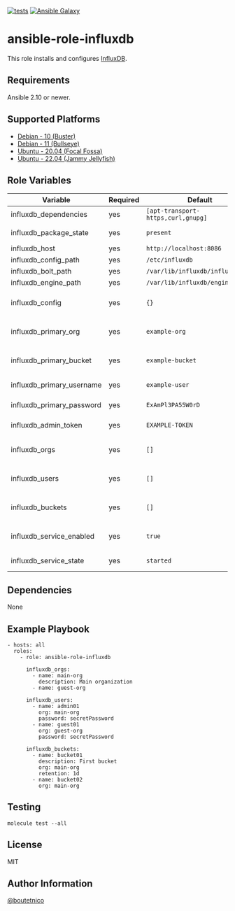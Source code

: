 [![tests](https://github.com/boutetnico/ansible-role-influxdb/workflows/Test%20ansible%20role/badge.svg)](https://github.com/boutetnico/ansible-role-influxdb/actions?query=workflow%3A%22Test+ansible+role%22)
[![Ansible Galaxy](https://img.shields.io/badge/galaxy-boutetnico.influxdb-blue.svg)](https://galaxy.ansible.com/boutetnico/influxdb)


ansible-role-influxdb
=====================

This role installs and configures [InfluxDB](https://docs.influxdata.com/influxdb/v2.0/).

Requirements
------------

Ansible 2.10 or newer.

Supported Platforms
-------------------

- [Debian - 10 (Buster)](https://wiki.debian.org/DebianBuster)
- [Debian - 11 (Bullseye)](https://wiki.debian.org/DebianBullseye)
- [Ubuntu - 20.04 (Focal Fossa)](http://releases.ubuntu.com/20.04/)
- [Ubuntu - 22.04 (Jammy Jellyfish)](http://releases.ubuntu.com/22.04/)

Role Variables
--------------

| Variable                  | Required | Default                            | Choices   | Comments                     |
|---------------------------|----------|------------------------------------|-----------|------------------------------|
| influxdb_dependencies     | yes      | `[apt-transport-https,curl,gnupg]` | list      |                              |
| influxdb_package_state    | yes      | `present`                          | string    | Use `latest` to upgrade.     |
| influxdb_host             | yes      | `http://localhost:8086`            | string    |                              |
| influxdb_config_path      | yes      | `/etc/influxdb`                    | string    |                              |
| influxdb_bolt_path        | yes      | `/var/lib/influxdb/influxd.bolt`   | string    |                              |
| influxdb_engine_path      | yes      | `/var/lib/influxdb/engine`         | string    |                              |
| influxdb_config           | yes      | `{}`                               | dict      | Main configuration object.   |
| influxdb_primary_org      | yes      | `example-org`                      | string    | Primary organization name.   |
| influxdb_primary_bucket   | yes      | `example-bucket`                   | string    | Primary bucket name.         |
| influxdb_primary_username | yes      | `example-user`                     | string    | Primary username.            |
| influxdb_primary_password | yes      | `ExAmPl3PA55W0rD`                  | string    | Password for primary user.   |
| influxdb_admin_token      | yes      | `EXAMPLE-TOKEN`                    | string    | Token for admin user.        |
| influxdb_orgs             | yes      | `[]`                               | list      | Additional orgs to create.   |
| influxdb_users            | yes      | `[]`                               | list      | Additional users to create.  |
| influxdb_buckets          | yes      | `[]`                               | list      | Additional buckets to create.|
| influxdb_service_enabled  | yes      | `true`                             | bool      | Start InfluxDB at boot.      |
| influxdb_service_state    | yes      | `started`                          | bool      | Use `started` or `stopped`.  |

Dependencies
------------

None

Example Playbook
----------------

    - hosts: all
      roles:
        - role: ansible-role-influxdb

          influxdb_orgs:
            - name: main-org
              description: Main organization
            - name: guest-org

          influxdb_users:
            - name: admin01
              org: main-org
              password: secretPassword
            - name: guest01
              org: guest-org
              password: secretPassword

          influxdb_buckets:
            - name: bucket01
              description: First bucket
              org: main-org
              retention: 1d
            - name: bucket02
              org: main-org

Testing
-------

    molecule test --all

License
-------

MIT

Author Information
------------------

[@boutetnico](https://github.com/boutetnico)
